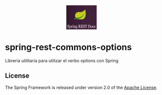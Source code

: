 <p align="center"><img src="/images/Logo.png" width="100" height="80"><p> 

# spring-rest-commons-options
Libreria utilitaria para utilizar el verbo options con Spring

## License

The Spring Framework is released under version 2.0 of the
[Apache License](http://www.apache.org/licenses/LICENSE-2.0).
